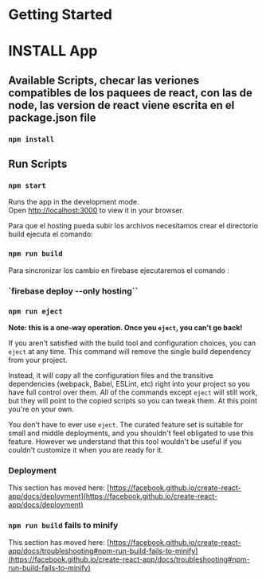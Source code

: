 # Getting Started

# INSTALL App

## Available Scripts, checar las veriones compatibles de los paquees de react, con las de node, las version de react viene escrita en el package.json file

### `npm install`

## Run Scripts

### `npm start`

Runs the app in the development mode.\
Open [http://localhost:3000](http://localhost:3000) to view it in your browser.

Para que el hosting pueda subir los archivos necesitamos crear el directorio build
ejecuta el comando:

### `npm run build`

Para sincronizar los cambio en firebase
ejecutaremos el comando :

### `firebase deploy --only hosting``

### `npm run eject`

**Note: this is a one-way operation. Once you `eject`, you can't go back!**

If you aren't satisfied with the build tool and configuration choices, you can `eject` at any time. This command will remove the single build dependency from your project.

Instead, it will copy all the configuration files and the transitive dependencies (webpack, Babel, ESLint, etc) right into your project so you have full control over them. All of the commands except `eject` will still work, but they will point to the copied scripts so you can tweak them. At this point you're on your own.

You don't have to ever use `eject`. The curated feature set is suitable for small and middle deployments, and you shouldn't feel obligated to use this feature. However we understand that this tool wouldn't be useful if you couldn't customize it when you are ready for it.

### Deployment

This section has moved here: [https://facebook.github.io/create-react-app/docs/deployment](https://facebook.github.io/create-react-app/docs/deployment)

### `npm run build` fails to minify

This section has moved here: [https://facebook.github.io/create-react-app/docs/troubleshooting#npm-run-build-fails-to-minify](https://facebook.github.io/create-react-app/docs/troubleshooting#npm-run-build-fails-to-minify)
